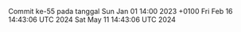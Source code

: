 Commit ke-55 pada tanggal Sun Jan 01 14:00 2023 +0100
Fri Feb 16 14:43:06 UTC 2024
Sat May 11 14:43:06 UTC 2024
